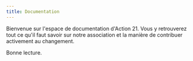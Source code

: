 ```yaml
---
title: Documentation
---
```


Bienvenue sur l'espace de documentation d'Action 21. Vous y retrouverez tout ce qu'il faut savoir sur notre association et la manière de contribuer activement au changement.

Bonne lecture.
